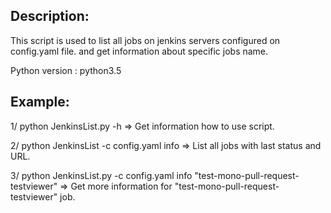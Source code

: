 
Description:
------------

This script is used to list all jobs on jenkins servers configured on config.yaml file.
and get information about specific jobs name.

Python version : python3.5


Example:
--------

1/ python JenkinsList.py -h     => Get information how to use script.

2/ python JenkinsList -c config.yaml info   => List all jobs with last status and URL.

3/ python JenkinsList.py -c config.yaml info "test-mono-pull-request-testviewer"    => Get more information for "test-mono-pull-request-testviewer" job.

